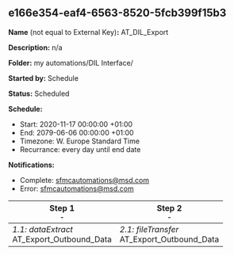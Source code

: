 ## e166e354-eaf4-6563-8520-5fcb399f15b3

**Name** (not equal to External Key)**:** AT_DIL_Export

**Description:** n/a

**Folder:** my automations/DIL Interface/

**Started by:** Schedule

**Status:** Scheduled

**Schedule:**

* Start: 2020-11-17 00:00:00 +01:00
* End: 2079-06-06 00:00:00 +01:00
* Timezone: W. Europe Standard Time
* Recurrance: every day until end date

**Notifications:**

* Complete: sfmcautomations@msd.com
* Error: sfmcautomations@msd.com

| Step 1<br>_<small>-</small>_ | Step 2<br>_<small>-</small>_ |
| --- | --- |
| _1.1: dataExtract_<br>AT_Export_Outbound_Data | _2.1: fileTransfer_<br>AT_Export_Outbound_Data |
